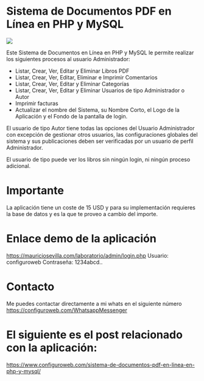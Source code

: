 # Sistema de Documentos PDF en Línea en PHP y MySQL

<img src="Sistema de Documentos PDF en Línea en PHP y MySQL.png">

<!-- wp:paragraph {"extUtilities":[]} -->
<p>Este Sistema de Documentos en Línea en PHP y MySQL le permite realizar los siguientes procesos al usuario Administrador:</p>
<!-- /wp:paragraph -->

<!-- wp:list {"type":"rich","extUtilities":[]} -->
<ul type="rich"><li>Listar, Crear, Ver, Editar y Eliminar Libros PDF</li><li>Listar, Crear, Ver, Editar, Eliminar e Imprimir Comentarios</li><li>Listar, Crear, Ver, Editar y Eliminar Categorías</li><li>Listar, Crear, Ver, Editar y Eliminar Usuarios de tipo Administrador o Autor</li><li>Imprimir facturas</li><li>Actualizar el nombre del Sistema, su Nombre Corto, el Logo de la Aplicación y el Fondo de la pantalla de login.</li></ul>
<!-- /wp:list -->

<!-- wp:paragraph -->
<p>El usuario de tipo Autor tiene todas las opciones del Usuario Administrador con excepción de gestionar otros usuarios, las configuraciones globales del sistema y sus publicaciones deben ser verificadas por un usuario de perfil Administrador.</p>
<!-- /wp:paragraph -->

<!-- wp:paragraph -->
<p>El usuario de tipo puede ver los libros sin ningún login, ni ningún proceso adicional.</p>
<!-- /wp:paragraph -->

# Importante

La aplicación tiene un coste de 15 USD y para su implementación requieres la base de datos y es la que te proveo a cambio del importe.

# Enlace demo de la aplicación

https://mauriciosevilla.com/laboratorio/admin/login.php
Usuario: configuroweb
Contraseña: 1234abcd..

# Contacto

Me puedes contactar directamente a mi whats en el siguiente número
https://configuroweb.com/WhatsappMessenger

# El siguiente es el post relacionado con la aplicación:

https://www.configuroweb.com/sistema-de-documentos-pdf-en-linea-en-php-y-mysql/
